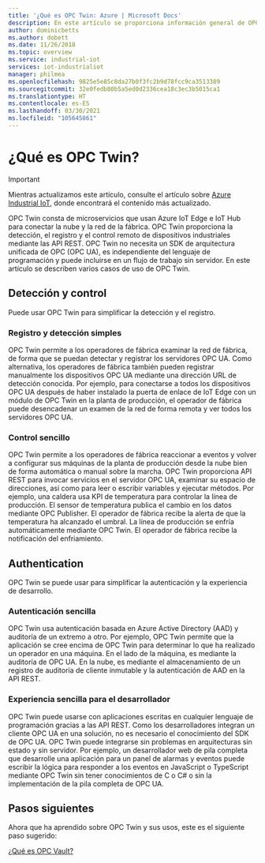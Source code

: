 ```yaml
---
title: '¿Qué es OPC Twin: Azure | Microsoft Docs'
description: En este artículo se proporciona información general de OPC Twin. OPC Twin proporciona la detección, el registro y el control remoto de dispositivos industriales mediante las API REST.
author: dominicbetts
ms.author: dobett
ms.date: 11/26/2018
ms.topic: overview
ms.service: industrial-iot
services: iot-industrialiot
manager: philmea
ms.openlocfilehash: 9825e5e85c8da27b0f3fc2b9d78fcc9ca3513389
ms.sourcegitcommit: 32e0fedb80b5a5ed0d2336cea18c3ec3b5015ca1
ms.translationtype: HT
ms.contentlocale: es-ES
ms.lasthandoff: 03/30/2021
ms.locfileid: "105645861"
---
```

# <a name="what-is-opc-twin"></a>¿Qué es OPC Twin?

> [!IMPORTANT]
> Mientras actualizamos este artículo, consulte el artículo sobre [Azure Industrial IoT](https://azure.github.io/Industrial-IoT/), donde encontrará el contenido más actualizado.

OPC Twin consta de microservicios que usan Azure IoT Edge e IoT Hub para conectar la nube y la red de la fábrica. OPC Twin proporciona la detección, el registro y el control remoto de dispositivos industriales mediante las API REST. OPC Twin no necesita un SDK de arquitectura unificada de OPC (OPC UA), es independiente del lenguaje de programación y puede incluirse en un flujo de trabajo sin servidor. En este artículo se describen varios casos de uso de OPC Twin.

## <a name="discovery-and-control"></a>Detección y control
Puede usar OPC Twin para simplificar la detección y el registro.

### <a name="simple-discovery-and-registration"></a>Registro y detección simples
OPC Twin permite a los operadores de fábrica examinar la red de fábrica, de forma que se puedan detectar y registrar los servidores OPC UA. Como alternativa, los operadores de fábrica también pueden registrar manualmente los dispositivos OPC UA mediante una dirección URL de detección conocida. Por ejemplo, para conectarse a todos los dispositivos OPC UA después de haber instalado la puerta de enlace de IoT Edge con un módulo de OPC Twin en la planta de producción, el operador de fábrica puede desencadenar un examen de la red de forma remota y ver todos los servidores OPC UA. 

### <a name="simple-control"></a>Control sencillo
OPC Twin permite a los operadores de fábrica reaccionar a eventos y volver a configurar sus máquinas de la planta de producción desde la nube bien de forma automática o manual sobre la marcha. OPC Twin proporciona API REST para invocar servicios en el servidor OPC UA, examinar su espacio de direcciones, así como para leer o escribir variables y ejecutar métodos. Por ejemplo, una caldera usa KPI de temperatura para controlar la línea de producción. El sensor de temperatura publica el cambio en los datos mediante OPC Publisher. El operador de fábrica recibe la alerta de que la temperatura ha alcanzado el umbral. La línea de producción se enfría automáticamente mediante OPC Twin. El operador de fábrica recibe la notificación del enfriamiento.

## <a name="authentication"></a>Authentication
OPC Twin se puede usar para simplificar la autenticación y la experiencia de desarrollo.

### <a name="simple-authentication"></a>Autenticación sencilla 
OPC Twin usa autenticación basada en Azure Active Directory (AAD) y auditoría de un extremo a otro. Por ejemplo, OPC Twin permite que la aplicación se cree encima de OPC Twin para determinar lo que ha realizado un operador en una máquina. En el lado de la máquina, es mediante la auditoría de OPC UA. En la nube, es mediante el almacenamiento de un registro de auditoría de cliente inmutable y la autenticación de AAD en la API REST.

### <a name="simple-developer-experience"></a>Experiencia sencilla para el desarrollador 
OPC Twin puede usarse con aplicaciones escritas en cualquier lenguaje de programación gracias a las API REST. Como los desarrolladores integran un cliente OPC UA en una solución, no es necesario el conocimiento del SDK de OPC UA. OPC Twin puede integrarse sin problemas en arquitecturas sin estado y sin servidor. Por ejemplo, un desarrollador web de pila completa que desarrolle una aplicación para un panel de alarmas y eventos puede escribir la lógica para responder a los eventos en JavaScript o TypeScript mediante OPC Twin sin tener conocimientos de C o C# o sin la implementación de la pila completa de OPC UA. 

## <a name="next-steps"></a>Pasos siguientes

Ahora que ha aprendido sobre OPC Twin y sus usos, este es el siguiente paso sugerido:

[¿Qué es OPC Vault?](overview-opc-vault.md)